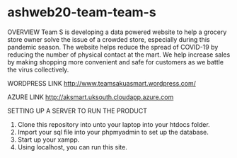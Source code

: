 # ashweb20-team-team-s

OVERVIEW
Team S is developing a data powered website to help a grocery store owner solve the issue of a crowded store, especially during this pandemic season.
The website helps reduce the spread of COVID-19 by reducing the number of physical contact at the mart. We help increase sales by
making shopping more convenient and safe for customers as we battle the virus collectively.


WORDPRESS LINK
http://www.teamsakuasmart.wordpress.com/

AZURE LINK
http://aksmart.uksouth.cloudapp.azure.com


SETTING UP A SERVER TO RUN THE PRODUCT

1. Clone this repository into unto your laptop into your htdocs folder.
2. Import your sql file into your phpmyadmin to set up the database.
3. Start up your xampp.
4. Using localhost, you can run this site.
